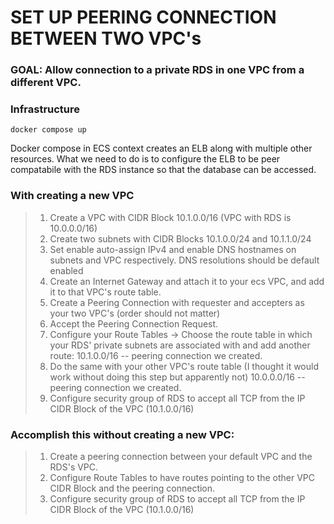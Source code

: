# SET UP PEERING CONNECTION BETWEEN TWO VPC's

### GOAL: Allow connection to a private RDS in one VPC from a different VPC.

### Infrastructure
```
docker compose up
```
Docker compose in ECS context creates an ELB along with multiple other resources. What we need to do is to configure the ELB to be peer compatabile with the RDS instance so that the database can be accessed.

### With creating a new VPC

> 1) Create a VPC with CIDR Block 10.1.0.0/16 (VPC with RDS is 10.0.0.0/16)
> 2) Create two subnets with CIDR Blocks 10.1.0.0/24 and 10.1.1.0/24
> 3) Set enable auto-assign IPv4 and enable DNS hostnames on subnets and VPC respectively. DNS resolutions should be default enabled  
> 4) Create an Internet Gateway and attach it to your ecs VPC, and add it to that VPC's route table.  
> 5) Create a Peering Connection with requester and accepters as your two VPC's (order should not matter)  
> 6) Accept the Peering Connection Request.  
> 7) Configure your Route Tables -> Choose the route table in which your RDS' private subnets are associated with and add another route: 10.1.0.0/16 -- peering connection we created.  
> 8) Do the same with your other VPC's route table (I thought it would work without doing this step but apparently not) 10.0.0.0/16 -- peering connection we created.  
> 9) Configure security group of RDS to accept all TCP from the IP CIDR Block of the VPC (10.1.0.0/16)  


### Accomplish this without creating a new VPC:  
> 1) Create a peering connection between your default VPC and the RDS's VPC. 
> 2) Configure Route Tables to have routes pointing to the other VPC CIDR Block and the peering connection.
> 3) Configure security group of RDS to accept all TCP from the IP CIDR Block of the VPC (10.1.0.0/16)




